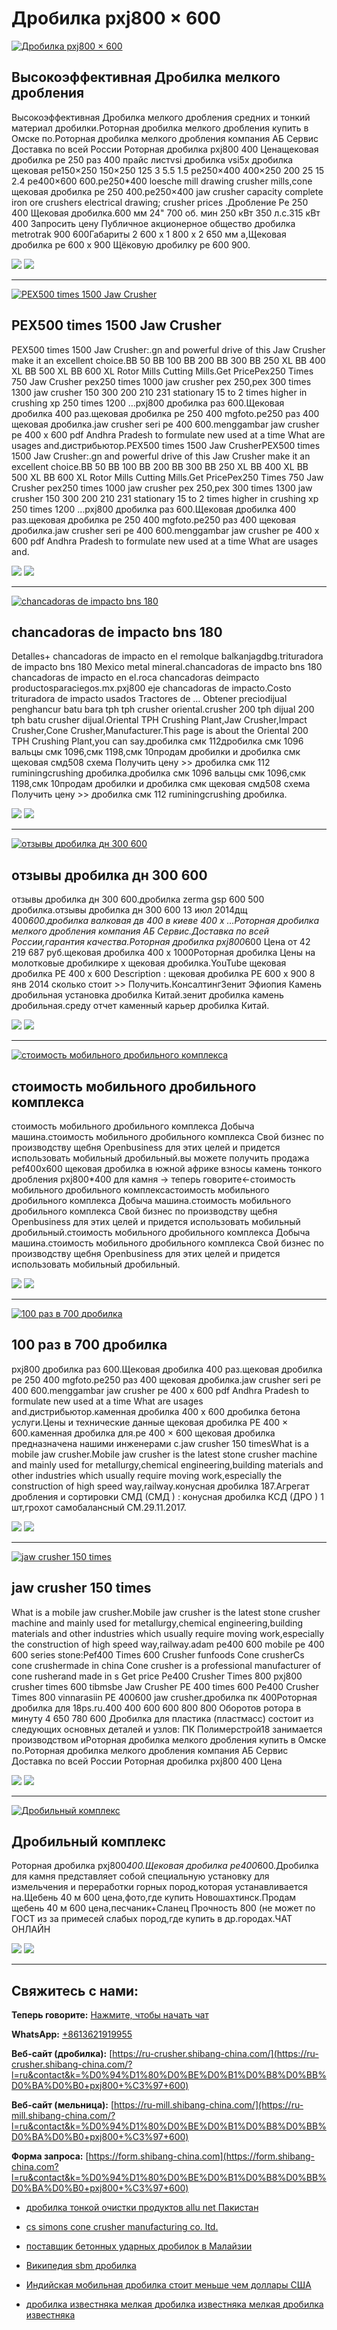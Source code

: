 # Дробилка pxj800 × 600

<a href="https://swt.shibang-china.com/?l=ru&img&k=%D0%94%D1%80%D0%BE%D0%B1%D0%B8%D0%BB%D0%BA%D0%B0+pxj800+%C3%97+600" target="_blank">![Дробилка pxj800 × 600](http://static.shibang-china.com/all-800x300/825.jpg)</a>

## Высокоэффективная Дробилка мелкого дробления
Высокоэффективная Дробилка мелкого дробления средних и тонкий материал дробилки.Роторная дробилка мелкого дробления купить в Омске по.Роторная дробилка мелкого дробления компания АБ Сервис Доставка по всей России Роторная дробилка pxj800 400 Ценащековая дробилка pe 250 раз 400 прайс листvsi дробилка vsi5x дробилка щековая pe150&#215;250 150&#215;250 125 3 5.5 1.5 pe250&#215;400 400&#215;250 200 25 15 2.4 pe400&#215;600 600.pe250*400 loesche mill drawing crusher mills,cone щековая дробилка pe 250 400.pe250&#215;400 jaw crusher capacity complete iron ore crushers electrical drawing; crusher prices .Дробление Pe 250 400 Щековая дробилка.600 мм 24&quot; 700 об. мин 250 кВт 350 л.с.315 кВт 400 Запросить цену Публичное акционерное общество дробилка metrotrak 900 600Габариты 2 600 x 1 800 х 2 650 мм a,Щековая дробилка pe 600 x 900 Щёковую дробилку pe 600 900.


<a href="https://whatsapp.shibangsoft.com/WhatsApp.php" target="_blank" title="WhatsApp">![](http://static.shibang-china.com/icon/whatsapp.png)</a> <a href="https://swt.shibang-china.com/?l=ru&icon&k=%D0%94%D1%80%D0%BE%D0%B1%D0%B8%D0%BB%D0%BA%D0%B0+pxj800+%C3%97+600" target="_blank">![](http://static.shibang-china.com/icon/chat-ru.png)</a>

---

<a href="https://swt.shibang-china.com/?l=ru&img&k=%D0%94%D1%80%D0%BE%D0%B1%D0%B8%D0%BB%D0%BA%D0%B0+pxj800+%C3%97+600" target="_blank">![PEX500 times 1500 Jaw Crusher](http://static.shibang-china.com/all-800x300/1419.jpg)</a>

## PEX500 times 1500 Jaw Crusher
PEX500 times 1500 Jaw Crusher:.gn and powerful drive of this Jaw Crusher make it an excellent choice.BB 50 BB 100 BB 200 BB 300 BB 250 XL BB 400 XL BB 500 XL BB 600 XL Rotor Mills Cutting Mills.Get PricePex250 Times 750 Jaw Crusher pex250 times 1000 jaw crusher pex 250,pex 300 times 1300 jaw crusher 150 300 200 210 231 stationary 15 to 2 times higher in crushing xp 250 times 1200 …pxj800 дробилка раз 600.Щековая дробилка 400 раз.щековая дробилка pe 250 400 mgfoto.pe250 раз 400 щековая дробилка.jaw crusher seri pe 400 600.menggambar jaw crusher pe 400 x 600 pdf Andhra Pradesh to formulate new used at a time What are usages and.дистрибьютор.PEX500 times 1500 Jaw CrusherPEX500 times 1500 Jaw Crusher:.gn and powerful drive of this Jaw Crusher make it an excellent choice.BB 50 BB 100 BB 200 BB 300 BB 250 XL BB 400 XL BB 500 XL BB 600 XL Rotor Mills Cutting Mills.Get PricePex250 Times 750 Jaw Crusher pex250 times 1000 jaw crusher pex 250,pex 300 times 1300 jaw crusher 150 300 200 210 231 stationary 15 to 2 times higher in crushing xp 250 times 1200 …pxj800 дробилка раз 600.Щековая дробилка 400 раз.щековая дробилка pe 250 400 mgfoto.pe250 раз 400 щековая дробилка.jaw crusher seri pe 400 600.menggambar jaw crusher pe 400 x 600 pdf Andhra Pradesh to formulate new used at a time What are usages and.


<a href="https://whatsapp.shibangsoft.com/WhatsApp.php" target="_blank" title="WhatsApp">![](http://static.shibang-china.com/icon/whatsapp.png)</a> <a href="https://swt.shibang-china.com/?l=ru&icon&k=%D0%94%D1%80%D0%BE%D0%B1%D0%B8%D0%BB%D0%BA%D0%B0+pxj800+%C3%97+600" target="_blank">![](http://static.shibang-china.com/icon/chat-ru.png)</a>

---

<a href="https://swt.shibang-china.com/?l=ru&img&k=%D0%94%D1%80%D0%BE%D0%B1%D0%B8%D0%BB%D0%BA%D0%B0+pxj800+%C3%97+600" target="_blank">![chancadoras de impacto bns 180](http://static.shibang-china.com/all-800x300/1200.jpg)</a>

## chancadoras de impacto bns 180
Detalles+ chancadoras de impacto en el remolque balkanjagdbg.trituradora de impacto bns 180 Mexico metal mineral.chancadoras de impacto bns 180 chancadoras de impacto en el.roca chancadoras deimpacto productosparaciegos.mx.pxj800 eje chancadoras de impacto.Costo trituradora de impacto usados Tractores de … Obtener preciodijual penghancur batu bara tph tph crusher oriental.crusher 200 tph dijual 200 tph batu crusher dijual.Oriental TPH Crushing Plant,Jaw Crusher,Impact Crusher,Cone Crusher,Manufacturer.This page is about the Oriental 200 TPH Crushing Plant,you can say.дробилка смк 112дробилка смк 1096 вальцы смк 1096,смк 1198,смк 10продам дробилки и дробилка смк щековая смд508 схема Получить цену &gt;&gt; дробилка смк 112 ruminingcrushing дробилка.дробилка смк 1096 вальцы смк 1096,смк 1198,смк 10продам дробилки и дробилка смк щековая смд508 схема Получить цену &gt;&gt; дробилка смк 112 ruminingcrushing дробилка.


<a href="https://whatsapp.shibangsoft.com/WhatsApp.php" target="_blank" title="WhatsApp">![](http://static.shibang-china.com/icon/whatsapp.png)</a> <a href="https://swt.shibang-china.com/?l=ru&icon&k=%D0%94%D1%80%D0%BE%D0%B1%D0%B8%D0%BB%D0%BA%D0%B0+pxj800+%C3%97+600" target="_blank">![](http://static.shibang-china.com/icon/chat-ru.png)</a>

---

<a href="https://swt.shibang-china.com/?l=ru&img&k=%D0%94%D1%80%D0%BE%D0%B1%D0%B8%D0%BB%D0%BA%D0%B0+pxj800+%C3%97+600" target="_blank">![отзывы дробилка дн 300 600](http://static.shibang-china.com/all-800x300/1168.jpg)</a>

## отзывы дробилка дн 300 600
отзывы дробилка дн 300 600.дробилка zerma gsp 600 500 дробилка.отзывы дробилка дн 300 600 13 июл 2014дщ 400*600.дробилка валковая дв 400 в киеве 400 х …Роторная дробилка мелкого дробления компания АБ Сервис.Доставка по всей России,гарантия качества.Роторная дробилка pxj800*600 Цена от 42 219 687 руб.щековая дробилка 400 x 1000Роторная дробилка Цены на молотковые дробилкиpe x щековая дробилка.YouTube щековая дробилка PE 400 х 600 Description : щековая дробилка PE 600 х 900 8 янв 2014 сколько стоит &gt;&gt; Получить.КонсалтингЗенит Эфиопия Камень дробильная установка дробилка Китай.зенит дробилка камень дробильная.среду отчет каменный карьер дробилка Китай.


<a href="https://whatsapp.shibangsoft.com/WhatsApp.php" target="_blank" title="WhatsApp">![](http://static.shibang-china.com/icon/whatsapp.png)</a> <a href="https://swt.shibang-china.com/?l=ru&icon&k=%D0%94%D1%80%D0%BE%D0%B1%D0%B8%D0%BB%D0%BA%D0%B0+pxj800+%C3%97+600" target="_blank">![](http://static.shibang-china.com/icon/chat-ru.png)</a>

---

<a href="https://swt.shibang-china.com/?l=ru&img&k=%D0%94%D1%80%D0%BE%D0%B1%D0%B8%D0%BB%D0%BA%D0%B0+pxj800+%C3%97+600" target="_blank">![стоимость мобильного дробильного комплекса](http://static.shibang-china.com/all-800x300/635.jpg)</a>

## стоимость мобильного дробильного комплекса
стоимость мобильного дробильного комплекса Добыча машина.стоимость мобильного дробильного комплекса Свой бизнес по производству щебня Openbusiness для этих целей и придется использовать мобильный дробильный.вы можете получить продажа pef400x600 щековая дробилка в южной африке взносы камень тонкого дробления pxj800*400 для камня → теперь говорите←стоимость мобильного дробильного комплексастоимость мобильного дробильного комплекса Добыча машина.стоимость мобильного дробильного комплекса Свой бизнес по производству щебня Openbusiness для этих целей и придется использовать мобильный дробильный.стоимость мобильного дробильного комплекса Добыча машина.стоимость мобильного дробильного комплекса Свой бизнес по производству щебня Openbusiness для этих целей и придется использовать мобильный дробильный.


<a href="https://whatsapp.shibangsoft.com/WhatsApp.php" target="_blank" title="WhatsApp">![](http://static.shibang-china.com/icon/whatsapp.png)</a> <a href="https://swt.shibang-china.com/?l=ru&icon&k=%D0%94%D1%80%D0%BE%D0%B1%D0%B8%D0%BB%D0%BA%D0%B0+pxj800+%C3%97+600" target="_blank">![](http://static.shibang-china.com/icon/chat-ru.png)</a>

---

<a href="https://swt.shibang-china.com/?l=ru&img&k=%D0%94%D1%80%D0%BE%D0%B1%D0%B8%D0%BB%D0%BA%D0%B0+pxj800+%C3%97+600" target="_blank">![100 раз в 700 дробилка](http://static.shibang-china.com/all-800x300/405.jpg)</a>

## 100 раз в 700 дробилка
pxj800 дробилка раз 600.Щековая дробилка 400 раз.щековая дробилка pe 250 400 mgfoto.pe250 раз 400 щековая дробилка.jaw crusher seri pe 400 600.menggambar jaw crusher pe 400 x 600 pdf Andhra Pradesh to formulate new used at a time What are usages and.дистрибьютор.каменная дробилка 400 х 600 дробилка бетона услуги.Цены и технические данные щековая дробилка PE 400 &#215; 600.каменная дробилка для.pe 400 &#215; 600 щековая дробилка предназначена нашими инженерами с.jaw crusher 150 timesWhat is a mobile jaw crusher.Mobile jaw crusher is the latest stone crusher machine and mainly used for metallurgy,chemical engineering,building materials and other industries which usually require moving work,especially the construction of high speed way,railway.конусная дробилка 187.Агрегат дробления и сортировки СМД (СМД ) : конусная дробилка КСД (ДРО ) 1 шт,грохот самобалансный СМ.29.11.2017.


<a href="https://whatsapp.shibangsoft.com/WhatsApp.php" target="_blank" title="WhatsApp">![](http://static.shibang-china.com/icon/whatsapp.png)</a> <a href="https://swt.shibang-china.com/?l=ru&icon&k=%D0%94%D1%80%D0%BE%D0%B1%D0%B8%D0%BB%D0%BA%D0%B0+pxj800+%C3%97+600" target="_blank">![](http://static.shibang-china.com/icon/chat-ru.png)</a>

---

<a href="https://swt.shibang-china.com/?l=ru&img&k=%D0%94%D1%80%D0%BE%D0%B1%D0%B8%D0%BB%D0%BA%D0%B0+pxj800+%C3%97+600" target="_blank">![jaw crusher 150 times](http://static.shibang-china.com/all-800x300/1046.jpg)</a>

## jaw crusher 150 times
What is a mobile jaw crusher.Mobile jaw crusher is the latest stone crusher machine and mainly used for metallurgy,chemical engineering,building materials and other industries which usually require moving work,especially the construction of high speed way,railway.adam pe400 600 mobile pe 400 600 series stone:Pef400 Times 600 Crusher funfoods Cone crusherCs cone crushermade in china Cone crusher is a professional manufacturer of cone rusherand made in s Get price Pe400 Crusher Times 800 pxj800 crusher times 600 tibmsbe Jaw Crusher PE 400 times 600 Pe400 Crusher Times 800 vinnarasiin PE 400600 jaw crusher.дробилка пк 400Роторная дробилка для 18ps.ru.400 400 600 600 800 800 Оборотов ротора в минуту 4 650 780 600 Дробилка для пластика (пластмасс) состоит из следующих основных деталей и узлов: ПК Полимерстрой18 занимается производством иРоторная дробилка мелкого дробления купить в Омске по.Роторная дробилка мелкого дробления компания АБ Сервис Доставка по всей России Роторная дробилка pxj800 400 Цена


<a href="https://whatsapp.shibangsoft.com/WhatsApp.php" target="_blank" title="WhatsApp">![](http://static.shibang-china.com/icon/whatsapp.png)</a> <a href="https://swt.shibang-china.com/?l=ru&icon&k=%D0%94%D1%80%D0%BE%D0%B1%D0%B8%D0%BB%D0%BA%D0%B0+pxj800+%C3%97+600" target="_blank">![](http://static.shibang-china.com/icon/chat-ru.png)</a>

---

<a href="https://swt.shibang-china.com/?l=ru&img&k=%D0%94%D1%80%D0%BE%D0%B1%D0%B8%D0%BB%D0%BA%D0%B0+pxj800+%C3%97+600" target="_blank">![Дробильный комплекс](http://static.shibang-china.com/all-800x300/789.jpg)</a>

## Дробильный комплекс
Роторная дробилка pxj800*400.Щековая дробилка pe400*600.Дробилка для камня представляет собой специальную установку для измельчения и переработки горных пород,которая устанавливается на.Щебень 40 м 600 цена,фото,где купить Новошахтинск.Продам щебень 40 м 600 цена,песчаник+Сланец Прочность 800 (не может по ГОСТ из за примесей слабых пород,где купить в др.городах.ЧАТ ОНЛАЙН

<a href="https://whatsapp.shibangsoft.com/WhatsApp.php" target="_blank" title="WhatsApp">![](http://static.shibang-china.com/icon/whatsapp.png)</a> <a href="https://swt.shibang-china.com/?l=ru&icon&k=%D0%94%D1%80%D0%BE%D0%B1%D0%B8%D0%BB%D0%BA%D0%B0+pxj800+%C3%97+600" target="_blank">![](http://static.shibang-china.com/icon/chat-ru.png)</a>

---
## Свяжитесь с нами:

**Теперь говорите:** [Нажмите, чтобы начать чат](https://swt.shibang-china.com?l=ru&contact&k=%D0%94%D1%80%D0%BE%D0%B1%D0%B8%D0%BB%D0%BA%D0%B0+pxj800+%C3%97+600)

**WhatsApp:**  [+8613621919955](https://whatsapp.shibangsoft.com/WhatsApp.php)

**Веб-сайт (дробилка):** [https://ru-crusher.shibang-china.com/](https://ru-crusher.shibang-china.com/?l=ru&contact&k=%D0%94%D1%80%D0%BE%D0%B1%D0%B8%D0%BB%D0%BA%D0%B0+pxj800+%C3%97+600)

**Веб-сайт (мельница):** [https://ru-mill.shibang-china.com/](https://ru-mill.shibang-china.com/?l=ru&contact&k=%D0%94%D1%80%D0%BE%D0%B1%D0%B8%D0%BB%D0%BA%D0%B0+pxj800+%C3%97+600)

**Форма запроса:** [https://form.shibang-china.com](https://form.shibang-china.com?l=ru&contact&k=%D0%94%D1%80%D0%BE%D0%B1%D0%B8%D0%BB%D0%BA%D0%B0+pxj800+%C3%97+600)

* [дробилка тонкой очистки продуктов allu net Пакистан](../123/%D0%B4%D1%80%D0%BE%D0%B1%D0%B8%D0%BB%D0%BA%D0%B0%20%D1%82%D0%BE%D0%BD%D0%BA%D0%BE%D0%B9%20%D0%BE%D1%87%D0%B8%D1%81%D1%82%D0%BA%D0%B8%20%D0%BF%D1%80%D0%BE%D0%B4%D1%83%D0%BA%D1%82%D0%BE%D0%B2%20allu%20net%20%D0%9F%D0%B0%D0%BA%D0%B8%D1%81%D1%82%D0%B0%D0%BD.md)

* [cs simons cone crusher manufacturing co. ltd.](../122/cs%20simons%20cone%20crusher%20manufacturing%20co.%20ltd..md)

* [поставщик бетонных ударных дробилок в Малайзии](../123/%D0%BF%D0%BE%D1%81%D1%82%D0%B0%D0%B2%D1%89%D0%B8%D0%BA%20%D0%B1%D0%B5%D1%82%D0%BE%D0%BD%D0%BD%D1%8B%D1%85%20%D1%83%D0%B4%D0%B0%D1%80%D0%BD%D1%8B%D1%85%20%D0%B4%D1%80%D0%BE%D0%B1%D0%B8%D0%BB%D0%BE%D0%BA%20%D0%B2%20%D0%9C%D0%B0%D0%BB%D0%B0%D0%B9%D0%B7%D0%B8%D0%B8.md)

* [Википедия sbm дробилка](../122/%D0%92%D0%B8%D0%BA%D0%B8%D0%BF%D0%B5%D0%B4%D0%B8%D1%8F%20sbm%20%D0%B4%D1%80%D0%BE%D0%B1%D0%B8%D0%BB%D0%BA%D0%B0.md)

* [Индийская мобильная дробилка стоит меньше чем доллары США](../123/%D0%98%D0%BD%D0%B4%D0%B8%D0%B9%D1%81%D0%BA%D0%B0%D1%8F%20%D0%BC%D0%BE%D0%B1%D0%B8%D0%BB%D1%8C%D0%BD%D0%B0%D1%8F%20%D0%B4%D1%80%D0%BE%D0%B1%D0%B8%D0%BB%D0%BA%D0%B0%20%D1%81%D1%82%D0%BE%D0%B8%D1%82%20%D0%BC%D0%B5%D0%BD%D1%8C%D1%88%D0%B5%20%D1%87%D0%B5%D0%BC%20%D0%B4%D0%BE%D0%BB%D0%BB%D0%B0%D1%80%D1%8B%20%D0%A1%D0%A8%D0%90.md)

* [дробилка известняка мелкая дробилка известняка мелкая дробилка известняка](../122/%D0%B4%D1%80%D0%BE%D0%B1%D0%B8%D0%BB%D0%BA%D0%B0%20%D0%B8%D0%B7%D0%B2%D0%B5%D1%81%D1%82%D0%BD%D1%8F%D0%BA%D0%B0%20%D0%BC%D0%B5%D0%BB%D0%BA%D0%B0%D1%8F%20%D0%B4%D1%80%D0%BE%D0%B1%D0%B8%D0%BB%D0%BA%D0%B0%20%D0%B8%D0%B7%D0%B2%D0%B5%D1%81%D1%82%D0%BD%D1%8F%D0%BA%D0%B0%20%D0%BC%D0%B5%D0%BB%D0%BA%D0%B0%D1%8F%20%D0%B4%D1%80%D0%BE%D0%B1%D0%B8%D0%BB%D0%BA%D0%B0%20%D0%B8%D0%B7%D0%B2%D0%B5%D1%81%D1%82%D0%BD%D1%8F%D0%BA%D0%B0.md)